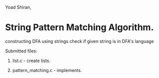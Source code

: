 Yoad Shiran,

String Pattern Matching Algorithm.
==========================================
constructing DFA using strings check if given string is in DFA's language




Submitted files:
	
1. list.c - create lists.
	
2. pattern_matching.c - implements.

